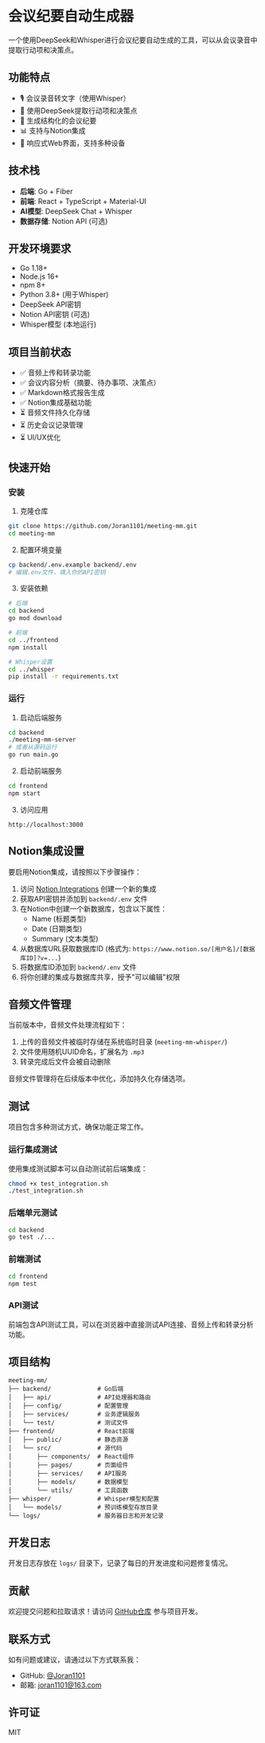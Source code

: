 # 会议纪要自动生成器

一个使用DeepSeek和Whisper进行会议纪要自动生成的工具，可以从会议录音中提取行动项和决策点。

## 功能特点

- 🎙️ 会议录音转文字（使用Whisper）
- 🤖 使用DeepSeek提取行动项和决策点
- 📝 生成结构化的会议纪要
- 📊 支持与Notion集成
- 📱 响应式Web界面，支持多种设备

## 技术栈

- **后端**: Go + Fiber
- **前端**: React + TypeScript + Material-UI
- **AI模型**: DeepSeek Chat + Whisper
- **数据存储**: Notion API (可选)

## 开发环境要求

- Go 1.18+
- Node.js 16+
- npm 8+
- Python 3.8+ (用于Whisper)
- DeepSeek API密钥
- Notion API密钥 (可选)
- Whisper模型 (本地运行)

## 项目当前状态

- ✅ 音频上传和转录功能
- ✅ 会议内容分析（摘要、待办事项、决策点）
- ✅ Markdown格式报告生成
- ✅ Notion集成基础功能
- ⏳ 音频文件持久化存储
- ⏳ 历史会议记录管理
- ⏳ UI/UX优化

## 快速开始

### 安装

1. 克隆仓库
```bash
git clone https://github.com/Joran1101/meeting-mm.git
cd meeting-mm
```

2. 配置环境变量
```bash
cp backend/.env.example backend/.env
# 编辑.env文件，填入你的API密钥
```

3. 安装依赖
```bash
# 后端
cd backend
go mod download

# 前端
cd ../frontend
npm install

# Whisper设置
cd ../whisper
pip install -r requirements.txt
```

### 运行

1. 启动后端服务
```bash
cd backend
./meeting-mm-server
# 或者从源码运行
go run main.go
```

2. 启动前端服务
```bash
cd frontend
npm start
```

3. 访问应用
```
http://localhost:3000
```

## Notion集成设置

要启用Notion集成，请按照以下步骤操作：

1. 访问 [Notion Integrations](https://www.notion.so/my-integrations) 创建一个新的集成
2. 获取API密钥并添加到 `backend/.env` 文件
3. 在Notion中创建一个新数据库，包含以下属性：
   - Name (标题类型)
   - Date (日期类型)
   - Summary (文本类型)
4. 从数据库URL获取数据库ID (格式为: `https://www.notion.so/[用户名]/[数据库ID]?v=...`)
5. 将数据库ID添加到 `backend/.env` 文件
6. 将你创建的集成与数据库共享，授予"可以编辑"权限

## 音频文件管理

当前版本中，音频文件处理流程如下：

1. 上传的音频文件被临时存储在系统临时目录 (`meeting-mm-whisper/`)
2. 文件使用随机UUID命名，扩展名为 `.mp3`
3. 转录完成后文件会被自动删除

音频文件管理将在后续版本中优化，添加持久化存储选项。

## 测试

项目包含多种测试方式，确保功能正常工作。

### 运行集成测试

使用集成测试脚本可以自动测试前后端集成：

```bash
chmod +x test_integration.sh
./test_integration.sh
```

### 后端单元测试

```bash
cd backend
go test ./...
```

### 前端测试

```bash
cd frontend
npm test
```

### API测试

前端包含API测试工具，可以在浏览器中直接测试API连接、音频上传和转录分析功能。

## 项目结构

```
meeting-mm/
├── backend/             # Go后端
│   ├── api/             # API处理器和路由
│   ├── config/          # 配置管理
│   ├── services/        # 业务逻辑服务
│   └── test/            # 测试文件
├── frontend/            # React前端
│   ├── public/          # 静态资源
│   └── src/             # 源代码
│       ├── components/  # React组件
│       ├── pages/       # 页面组件
│       ├── services/    # API服务
│       ├── models/      # 数据模型
│       └── utils/       # 工具函数
├── whisper/             # Whisper模型和配置
│   └── models/          # 预训练模型存放目录
└── logs/                # 服务器日志和开发记录
```

## 开发日志

开发日志存放在 `logs/` 目录下，记录了每日的开发进度和问题修复情况。

## 贡献

欢迎提交问题和拉取请求！请访问 [GitHub仓库](https://github.com/Joran1101/meeting-mm) 参与项目开发。

## 联系方式

如有问题或建议，请通过以下方式联系我：
- GitHub: [@Joran1101](https://github.com/Joran1101)
- 邮箱: joran1101@163.com

## 许可证

MIT 